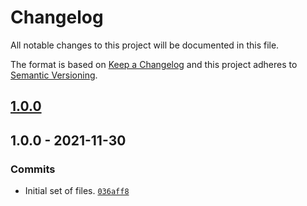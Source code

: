 # Changelog

All notable changes to this project will be documented in this file.

The format is based on [Keep a Changelog](https://keepachangelog.com/en/1.0.0/)
and this project adheres to [Semantic Versioning](https://semver.org/spec/v2.0.0.html).

## [1.0.0](https://github.com/loophp/flake-lock-update-workflow/compare/1.0.0...1.0.0)

## 1.0.0 - 2021-11-30

### Commits

- Initial set of files. [`036aff8`](https://github.com/loophp/flake-lock-update-workflow/commit/036aff880a966dabd3550f87c70b49682e05b349)
